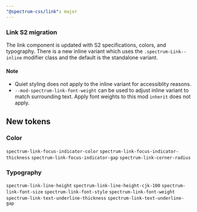```yaml
---
"@spectrum-css/link": major
---
```


### Link S2 migration

The link component is updated with S2 specifications, colors, and typography. There is a new inline variant which uses the `.spectrum-Link--inline` modifier class and the default is the standalone variant.

#### Note

- Quiet styling does not apply to the inline variant for accessiblity reasons.
- `--mod-spectrum-link-font-weight` can be used to adjust inline variant to match surrounding text. Apply font weights to this mod `inherit` does not apply.

## New tokens

### Color

`spectrum-link-focus-indicator-color`
`spectrum-link-focus-indicator-thickness`
`spectrum-link-focus-indicator-gap`
`spectrum-link-corner-radius`

### Typography

`spectrum-link-line-height`
`spectrum-link-line-height-cjk-100`
`spectrum-link-font-size`
`spectrum-link-font-style`
`spectrum-link-font-weight`
`spectrum-link-text-underline-thickness`
`spectrum-link-text-underline-gap`
